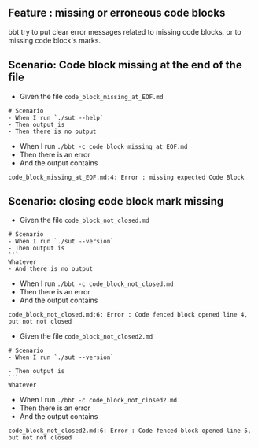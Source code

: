 ## Feature : missing or erroneous code blocks

bbt try to put clear error messages related to missing code blocks, or to missing code block's marks.

## Scenario: Code block missing at the end of the file

- Given the file `code_block_missing_at_EOF.md`
~~~
# Scenario
- When I run `./sut --help`
- Then output is
- Then there is no output
~~~

- When I run `./bbt -c code_block_missing_at_EOF.md`
- Then there is an error 
- And  the output contains 
```
code_block_missing_at_EOF.md:4: Error : missing expected Code Block
```

## Scenario: closing code block mark missing 

- Given the file `code_block_not_closed.md`
~~~
# Scenario
- When I run `./sut --version`
- Then output is
```
Whatever
- And there is no output
~~~

- When I run `./bbt -c code_block_not_closed.md`
- Then there is an error 
- And  the output contains 
```
code_block_not_closed.md:6: Error : Code fenced block opened line 4, but not not closed
```

- Given the file `code_block_not_closed2.md`
~~~
# Scenario
- When I run `./sut --version`

- Then output is
```
Whatever
~~~

- When I run `./bbt -c code_block_not_closed2.md`
- Then there is an error 
- And  the output contains 
```
code_block_not_closed2.md:6: Error : Code fenced block opened line 5, but not not closed
```
